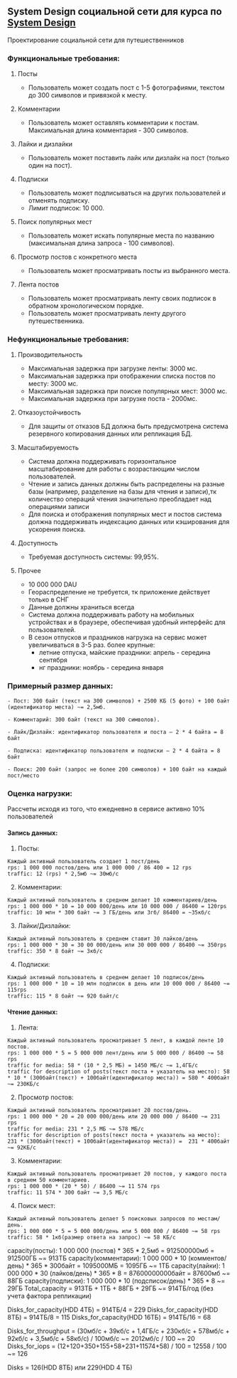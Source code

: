 ## System Design социальной сети для курса по [System Design](https://balun.courses/courses/system_design)
Проектирование социальной сети для путешественников

### Функциональные требования:

1. Посты
   
   - Пользователь может создать пост с 1-5 фотографиями, текстом до 300 символов и привязкой к месту.
     
2. Комментарии
   
   - Пользователь может оставлять комментарии к постам. Максимальная длина комментария - 300 символов.
     
3. Лайки и дизлайки
   
   - Пользователь может поставить лайк или дизлайк на пост (только один на пост).
     
4. Подписки
   
   - Пользователь может подписываться на других пользователей и отменять подписку.
   - Лимит подписок: 10 000.
     
5. Поиск популярных мест
   
   - Пользователь может искать популярные места по названию (максимальная длина запроса - 100 символов).
    
6. Просмотр постов с конкретного места
   
   - Пользователь может просматривать посты из выбранного места.
   
7. Лента постов
   
   - Пользователь может просматривать ленту своих подписок в обратном хронологическом порядке.
   - Пользователь может просматривать ленту другого путешественника.
   
### Нефункциональные требования:

1. Производительность

   - Максимальная задержка при загрузке ленты: 3000 мс.
   - Максимальная задержка при отображении списка постов по месту: 3000 мс.
   - Максимальная задержка при поиске популярных мест: 3000 мс.
   - Максимальная задержка при загрузке поста - 2000мс.

2. Отказоустойчивость

   - Для защиты от отказов БД должна быть предусмотрена система резервного копирования данных или репликация БД.
   
3. Масштабируемость

   - Система должна поддерживать горизонтальное масштабирование для работы с возрастающим числом пользователей.
   - Чтение и запись данных должны быть распределены на разные базы (например, разделение на базы для чтения и записи),тк количество операций чтения значительно преобладает над операциями записи
   - Для поиска и отображения популярных мест и постов система должна поддерживать индексацию данных или кэширования для ускорения поиска.

4. Доступность

   - Требуемая доступность системы: 99,95%.
      
5. Прочее
   - 10 000 000 DAU
   - Геораспределение не требуется, тк приложение действует только в СНГ
   - Данные должны храниться всегда
   - Система должна поддерживать работу на мобильных устройствах и в браузере, обеспечивая удобный интерфейс для пользователей.
   - В сезон отпусков и праздников нагрузка на сервис может увеличиваться в 3-5 раз. более крупные:
       - летние отпуска, майские праздники: апрель - середина сентября
       - нг праздники: ноябрь - середина января
   

### Примерный размер данных:

    - Пост: 300 байт (текст на 300 символов) + 2500 КБ (5 фото) + 100 байт (идентификатор места) ~= 2,5мб.
 
    - Комментарий: 300 байт (текст на 300 символов).

    - Лайк/Дизлайк: идентификатор пользователя и поста — 2 * 4 байта = 8 байт
  
    - Подписка: идентификатор пользователя и подписки — 2 * 4 байта = 8 байт
  
    - Поиск: 200 байт (запрос не более 200 символов) + 100 байт на каждый пост/место

### Оценка нагрузки:

Рассчеты исходя из того, что ежедневно в сервисе активно 10% пользователей

#### Запись данных:

1. Посты:
``` 
Каждый активный пользователь создает 1 пост/день
rps: 1 000 000 постов/день или 1 000 000 / 86 400 = 12 rps
traffic: 12 (rps) * 2,5мб ~= 30мб/c
```

2. Комментарии:
``` 
Каждый активный пользователь в среднем делает 10 комментариев/день
rps: 1 000 000 * 10 = 10 000 000/день или 10 000 000 / 86400 = 120rps
traffic: 10 млн * 300 байт ~= 3 ГБ/день или 3гб/ 86400 = ~35кб/с
```

3. Лайки/Дизлайки:
```
Каждый активный пользователь в среднем ставит 30 лайков/день
rps: 1 000 000 * 30 = 30 00 000/день или 30 000 000 / 86400 ~= 350rps
traffic: 350 * 8 байт ~= 3кб/c 
```

4. Подписки:
``` 
Каждый активный пользователь в среднем делает 10 подписок/день
rps: 1 000 000 * 10 = 10 млн подписок в день или 10 000 000 / 86400 ~= 115rps
traffic: 115 * 8 байт ~= 920 байт/с
```

#### Чтение данных:

1. Лента:
```
Каждый активный пользователь просматривает 5 лент, в каждой ленте 10 постов.  
rps: 1 000 000 * 5 = 5 000 000 лент/день или 5 000 000 / 86400 ~= 58 rps  
traffic for media: 58 * (10 * 2,5 МБ) = 1450 МБ/с ~= 1,4ГБ/с
traffic for description of posts(текст поста + указатель на место): 58 * 10 * (300байт(текст) + 100байт(идентификатор места)) = 580 * 400байт ~= 230КБ/с 
```

2. Просмотр постов:
```
Каждый активный пользователь просматривает 20 постов/день.  
rps: 1 000 000 * 20 = 20 000 000/день или 20 000 000 / 86400 ~= 231 rps  
traffic for media: 231 * 2,5 МБ ~= 578 МБ/с
traffic for description of posts(текст поста + указатель на место): 231 * (300байт(текст) + 100байт(идентификатор места)) =  231 * 400байт ~= 92КБ/c 
```

3. Комментарии:
```
Каждый активный пользователь просматривает 20 постов, у каждого поста в среднем 50 комментариев.  
rps: 1 000 000 * (20 * 50) / 86400 ~= 11 574 rps  
traffic: 11 574 * 300 байт ~= 3,5 МБ/с  
```

4. Поиск мест:
```
Каждый активный пользователь делает 5 поисковых запросов по местам/день.  
rps: 1 000 000 * 5 = 5 000 000/день или 5 000 000 / 86400 ~= 58 rps  
traffic: 58 * 1кб(размер ответа на запрос) ~= 58 КБ/с
```


capacity(посты): 1 000 000 (постов) * 365 * 2,5мб = 912500000мб = 912500ГБ ~= 913ТБ
capacity(комментарии): 1 000 000 * 10 (комментов/день) * 365 * 300байт = 1095000МБ = 1095ГБ ~= 1ТБ
capacity(лайки): 1 000 000 * 30 (лайков/день) * 365 * 8 = 87600000000байт = 87600мб ~= 88ГБ
capacity(подписки): 1 000 000 * 10 (подсписок/день) * 365 * 8 ~= 29ГБ
Total_capacity = 913ТБ + 1ТБ + 88ГБ + 29ГБ ~= 914ТБ/год (без учета фактора репликации)

Disks_for_capacity(HDD 4ТБ) = 914ТБ/4 = 229
Disks_for_capacity(HDD 8ТБ) = 914ТБ/8 = 115
Disks_for_capacity(HDD 16ТБ) = 914ТБ/16 = 68

Disks_for_throughput = (30мб/c + 39кб/c + 1,4ГБ/c + 230кб/c + 578мб/c + 92кб/c + 3,5мб/c + 58кб/c) / 100мб/c ~= 2012мб/c / 100 ~= 20
Disks_for_iops = (12+120+350+155+58+231+11574+58) / 100 = 12558 / 100 ~= 126

Disks = 126(HDD 8ТБ) или 229(HDD 4 ТБ)